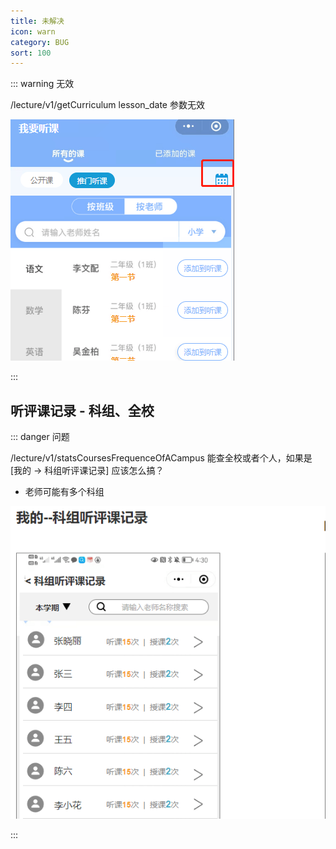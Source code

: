 ```yaml
---
title: 未解决
icon: warn
category: BUG
sort: 100
---
```


::: warning 无效

/lecture/v1/getCurriculum lesson_date 参数无效

![](./image/ToListenClass3.png)

:::

## 听评课记录 - 科组、全校

::: danger 问题

/lecture/v1/statsCoursesFrequenceOfACampus 能查全校或者个人，如果是 [我的 -> 科组听评课记录] 应该怎么搞？

- 老师可能有多个科组

![](./image/ListenEvaluationList.png)

:::

<!-- ## 我要听课 -> 推门听课

[需求详情 | 原型](https://oe3lc5.axshare.com/#id=ap5y1y&p=我要听课&g=1)

::: warning 缺少

api `/lecture/v1/listenlist` 缺少[学段][班级][科目][关键字][日期]过滤

![](./image/ToListenClass2.png)

![](./image/ToListenClass.png)

::: -->

<!-- ## 统计

### [我的-校领导]我的评课统计、钉钉评课记录、查看钉钉评课记录

[详情请点击](https://oe3lc5.axshare.com/#id=co74ar&p=%E6%88%91%E7%9A%84-%E6%99%AE%E9%80%9A%E8%80%81%E5%B8%88&g=1)

### [我的-科组长]科组评课统计、科组听评课记录

[详情请点击](https://oe3lc5.axshare.com/#id=x4o7fc&p=%E6%88%91%E7%9A%84-%E7%A7%91%E7%BB%84%E9%95%BF&g=1)

[科组听评课记录 api](https://doc.shenduedu.com/#/%E5%B0%8F%CF%80%E6%99%BA%E5%90%AC/%E7%BB%9F%E8%AE%A1/%E7%BB%9F%E8%AE%A1%E6%A0%A1%E5%8C%BA%E6%89%80%E6%9C%89%E6%95%99%E5%B8%88%E7%9A%84%E6%8E%88%E8%AF%BE%E5%92%8C%E5%90%AC%E8%AF%BE%E6%AC%A1%E6%95%B0)

### [我的-校领导]全校评课统计、全校听评课记录

[详情请点击](https://oe3lc5.axshare.com/#id=12awli&p=%E6%88%91%E7%9A%84-%E6%A0%A1%E9%A2%86%E5%AF%BC&g=1)
 -->
